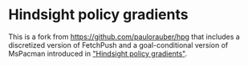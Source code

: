 # Hindsight policy gradients

This is a fork from https://github.com/paulorauber/hpg that includes a discretized version of FetchPush and a goal-conditional version of MsPacman introduced in ["Hindsight policy gradients"](https://arxiv.org/abs/1711.06006).
